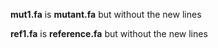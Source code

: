 **mut1.fa** is **mutant.fa** but without the new lines

**ref1.fa** is **reference.fa** but without the new lines